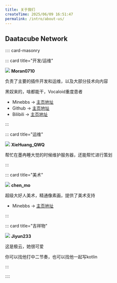 ```yaml
---
title: 关于我们
createTime: 2025/06/09 16:51:47
permalink: /intro/about-us/
---
```


## Daatacube Network

:::: card-masonry

::: card title="开发/运维"

![](https://tc.z.wiki/autoupload/MZ5k-epi0Mh7HEnTf6jc2nJ1g2z4IKY8v7qfC-9y8r6yl5f0KlZfm6UsKj-HyTuv/20250623/bWLw/160X160/b_aad7fe6641661bce6a7cea6d42d6d9ae_resized.jpg) **Moran0710**

负责了主要的插件开发和运维，以及大部分技术向内容

黑奴来的，啥都能干，Vocaloid重度患者

- Minebbs -> [主页地址](https://www.minebbs.com/members/moran.96863/)
- Github -> [主页地址](https://github.com/moran0710)
- Bilibili -> [主页地址](https://space.bilibili.com/504020393)

:::

::: card title="运维"

![](https://tc.z.wiki/autoupload/MZ5k-epi0Mh7HEnTf6jc2nJ1g2z4IKY8v7qfC-9y8r6yl5f0KlZfm6UsKj-HyTuv/20250623/iuF7/160X160/b_81909d909cbc9a8552074e8cc2f4c147_resized.jpg) **XieHuang_QWQ**

帮忙在墨冉睡大觉的时候维护服务器，还能帮忙进行策划


:::

::: card title="美术"

![](https://tc.z.wiki/autoupload/MZ5k-epi0Mh7HEnTf6jc2nJ1g2z4IKY8v7qfC-9y8r6yl5f0KlZfm6UsKj-HyTuv/20250623/fM0o/160X160/b_2fe6673c60612e87b454661401a13c90_resized.jpg) **chen_mo**

超级大好人美术，精通像素画，提供了美术支持

 - Minebbs -> [主页地址](https://www.minebbs.com/members/meteor.87898/)

:::


::: card title="吉祥物"

![](https://tc.z.wiki/autoupload/N6w5An4Q4IgCuKaF1RpxqmeYRDBYR3U-h-hdsEbXNmOyl5f0KlZfm6UsKj-HyTuv/20250624/ZkdK/160X160/b_2179a621c813e40ebf7930883c2fe001_resized.jpg) **Jiyun233**

这是极云，她很可爱

你可以找他打中二节奏，也可以找他一起写kotlin

:::

::::